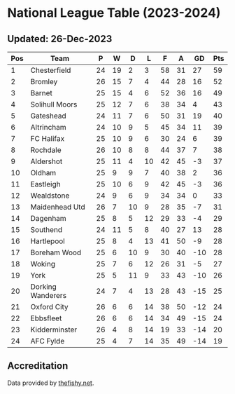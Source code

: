 # National League Table (2023-2024)
## Updated: 26-Dec-2023

| Pos | Team | P | W | D | L | F | A | GD | Pts |
| --- | --- | --- | --- | --- | --- | --- | --- | --- | --- |
| 1 | Chesterfield | 24 | 19 | 2 | 3 | 58 | 31 | 27 | 59 |
| 2 | Bromley | 26 | 15 | 7 | 4 | 44 | 28 | 16 | 52 |
| 3 | Barnet | 25 | 15 | 4 | 6 | 52 | 36 | 16 | 49 |
| 4 | Solihull Moors | 25 | 12 | 7 | 6 | 38 | 34 | 4 | 43 |
| 5 | Gateshead | 24 | 11 | 7 | 6 | 50 | 31 | 19 | 40 |
| 6 | Altrincham | 24 | 10 | 9 | 5 | 45 | 34 | 11 | 39 |
| 7 | FC Halifax | 25 | 10 | 9 | 6 | 30 | 24 | 6 | 39 |
| 8 | Rochdale | 26 | 10 | 8 | 8 | 44 | 37 | 7 | 38 |
| 9 | Aldershot | 25 | 11 | 4 | 10 | 42 | 45 | -3 | 37 |
| 10 | Oldham | 25 | 9 | 9 | 7 | 40 | 38 | 2 | 36 |
| 11 | Eastleigh | 25 | 10 | 6 | 9 | 42 | 45 | -3 | 36 |
| 12 | Wealdstone | 24 | 9 | 6 | 9 | 34 | 34 | 0 | 33 |
| 13 | Maidenhead Utd | 26 | 7 | 10 | 9 | 28 | 35 | -7 | 31 |
| 14 | Dagenham | 25 | 8 | 5 | 12 | 29 | 33 | -4 | 29 |
| 15 | Southend | 24 | 11 | 5 | 8 | 40 | 27 | 13 | 28 |
| 16 | Hartlepool | 25 | 8 | 4 | 13 | 41 | 50 | -9 | 28 |
| 17 | Boreham Wood | 25 | 6 | 10 | 9 | 30 | 40 | -10 | 28 |
| 18 | Woking | 25 | 7 | 6 | 12 | 26 | 31 | -5 | 27 |
| 19 | York | 25 | 5 | 11 | 9 | 33 | 43 | -10 | 26 |
| 20 | Dorking Wanderers | 24 | 7 | 4 | 13 | 28 | 43 | -15 | 25 |
| 21 | Oxford City | 26 | 6 | 6 | 14 | 38 | 50 | -12 | 24 |
| 22 | Ebbsfleet | 26 | 6 | 6 | 14 | 34 | 49 | -15 | 24 |
| 23 | Kidderminster | 26 | 4 | 8 | 14 | 19 | 33 | -14 | 20 |
| 24 | AFC Fylde | 25 | 4 | 7 | 14 | 35 | 49 | -14 | 19 |

## Accreditation 

Data provided by [thefishy.net](https://www.thefishy.net/).